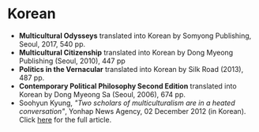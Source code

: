# Korean

- **Multicultural Odysseys** translated into Korean by Somyong Publishing, Seoul, 2017, 540 pp.
- **Multicultural Citizenship** translated into Korean by Dong Myeong Publishing (Seoul, 2010), 447 pp
- **Politics in the Vernacular** translated into Korean by Silk Road (2013), 487 pp.
- **Contemporary Political Philosophy Second Edition** translated into Korean by Dong Myeong Sa (Seoul, 2006), 674 pp.
- Soohyun Kyung, _"Two scholars of multiculturalism are in a heated conversation"_, Yonhap News Agency, 02 December 2012 (in Korean). Click [here](http://app.yonhapnews.co.kr/YNA/Basic/article/new_search/YIBW_showSearchArticle_New.aspx?searchpart=article&searchtext=%EC%9C%8C+%ED%82%B4%EB%A6%AC%EC%B9%B4&contents_id=AKR20121201061700372) for the full article.
